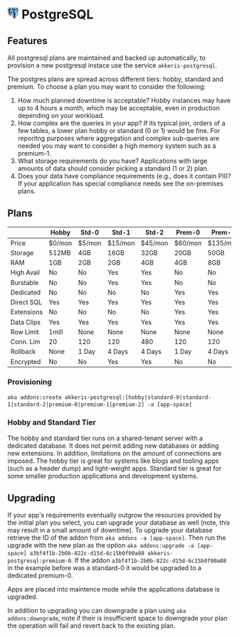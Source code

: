 # ![PostgreSQL Logo](../assets/postgres-small.png "PostgreSQL") PostgreSQL

## Features

All postgresql plans are maintained and backed up automatically, to provision a new postgresql instace use the service `akkeris-postgresql`.

The postgres plans are spread across different tiers: hobby, standard and premium. To choose a plan you may
want to consider the following:

1. How much planned downtime is acceptable? Hobby instances may have up to 4 hours a month, which may be acceptable, even in production depending on your workload.
3. How complex are the queries in your app? If its typical join, orders of a few tables, a lower plan hobby or standard (0 or 1) would be fine. For reporitng purposes where aggregation and complex sub-queries are needed you may want to consider a high memory system such as a premium-1.
3. What storage requirements do you have? Applications with large amounts of data should consider picking a standard (1 or 2) plan.
4. Does your data have compliance requirements (e.g., does it contain PII)? If your application has special compliance needs see the on-premises plans.

## Plans

|            | Hobby       | Std-0 | Std-1   | Std-2   | Prem-0 | Prem-1 | Prem-2 |
|------------|-------------|------------|--------------|--------------|-----------|-----------|-----------|
| Price      | $0/mon    | $5/mon   | $15/mon    | $45/mon    | $60/mon | $135/mon | $720/mon |
| Storage    | 512MB       | 4GB        | 16GB         | 32GB         | 20GB      | 50GB      | 100GB     |
| RAM        | 1GB         | 2GB        | 2GB          | 4GB          | 4GB       | 8GB       | 16GB      |
| High Avail | No   | No         | Yes          | Yes          | No        | No        | Yes       |
| Burstable  | No          | No         | Yes          | Yes          | No        | No        | No        |
| Dedicated  | No          | No         | No           | No           | Yes       | Yes       | Yes       |
| Direct SQL | Yes         | Yes        | Yes          | Yes          | Yes       | Yes       | Yes       |
| Extensions | No          | No         | No | No | Yes       | Yes       | Yes       |
| Data Clips | Yes         | Yes        | Yes          | Yes          | Yes       | Yes       | Yes       |
| Row Limit  | 1mill       | None       | None         | None         | None      | None      | None      |
| Conn. Lim  | 20   | 120        | 120          | 480          | 120       | 120       | 500       |
| Rollback   | None        | 1 Day      | 4 Days       | 4 Days       | 1 Day     | 4 Days    | 4 Days    |
| Encrypted  | No          | No         | Yes          | Yes          | No        | No        | Yes       |


### Provisioning 

```shell
aka addons:create akkeris-postgresql:[hobby|standard-0|standard-1|standard-2|premium-0|premium-1|premium-2] -a [app-space]
```

### Hobby and Standard Tier

The hobby and standard tier runs on a shared-tenant server with a dedicated database. It does not permit adding new databases or adding new extensions. In addition, limitations on the amount of connections are imposed. The hobby tier is great for systems like blogs and tooling apps (such as a header dump) and light-weight apps. Standard tier is great for some smaller production applications and development systems.

## Upgrading

If your app's requirements eventually outgrow the resources provided by the initial plan you select, you can upgrade your database as well (note, this may result in a small amount of downtime). To upgrade your database retrieve the ID of the addon from `aka addons -a [app-space]`.  Then run the upgrade with the new plan as the option `aka addons:upgrade -a [app-space] a3bf4f1b-2b0b-822c-d15d-6c15b0f00a08 akkeris-postgresql:premium-0`.  If the addon `a3bf4f1b-2b0b-822c-d15d-6c15b0f00a08` in the example before was a standard-0 it would be upgraded to a dedicated premium-0.

Apps are placed into maintence mode while the applications database is upgraded.

In addition to upgrading you can downgrade a plan using `aka addons:downgrade`, note if their is insufficient space to downgrade your plan the operation will fail and revert back to the existing plan.

